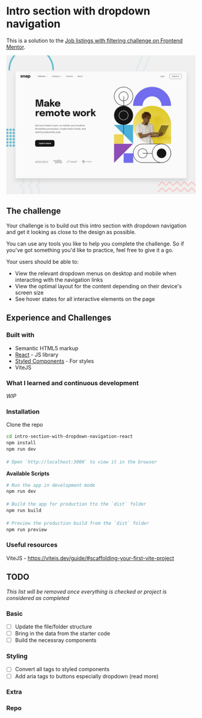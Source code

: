 # Intro section with dropdown navigation

This is a solution to the [Job listings with filtering challenge on Frontend Mentor](https://www.frontendmentor.io/challenges/intro-section-with-dropdown-navigation-ryaPetHE5).

![Design preview for the Job listings with filtering coding challenge](./public/design/desktop-preview.jpg)

## The challenge

Your challenge is to build out this intro section with dropdown navigation and get it looking as close to the design as possible.

You can use any tools you like to help you complete the challenge. So if you've got something you'd like to practice, feel free to give it a go.

Your users should be able to:

- View the relevant dropdown menus on desktop and mobile when interacting with the navigation links
- View the optimal layout for the content depending on their device's screen size
- See hover states for all interactive elements on the page

## Experience and Challenges

### Built with

- Semantic HTML5 markup
- [React](https://reactjs.org/) - JS library
- [Styled Components](https://styled-components.com/) - For styles
- ViteJS

### What I learned and continuous development

_WIP_

### Installation

Clone the repo

```bash
cd intro-section-with-dropdown-navigation-react
npm install
npm run dev

# Open `http://localhost:3000` to view it in the browser
```

**Available Scripts**

```bash
# Run the app in development mode
npm run dev

# Build the app for production tto the `dist` folder
npm run build

# Preview the production build from the `dist` folder
npm run preview
```

### Useful resources

ViteJS - https://vitejs.dev/guide/#scaffolding-your-first-vite-project

## TODO

_This list will be removed once everything is checked or project is considered as completed_

### Basic

- [ ] Update the file/folder structure
- [ ] Bring in the data from the starter code
- [ ] Build the necessray components

### Styling

- [ ] Convert all tags to styled components
- [ ] Add aria tags to buttons especially dropdown (read more)

### Extra

### Repo

